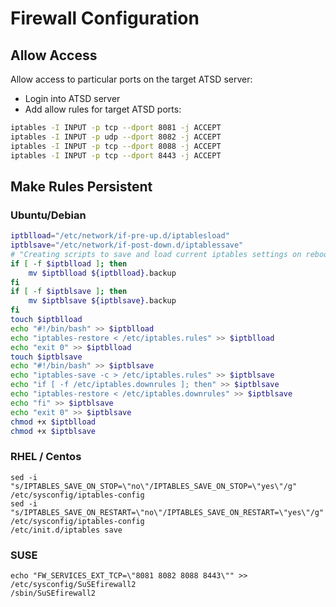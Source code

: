 # Firewall Configuration

## Allow Access

Allow access to particular ports on the target ATSD server:

* Login into ATSD server
* Add allow rules for target ATSD ports:

```sh
iptables -I INPUT -p tcp --dport 8081 -j ACCEPT
iptables -I INPUT -p udp --dport 8082 -j ACCEPT
iptables -I INPUT -p tcp --dport 8088 -j ACCEPT
iptables -I INPUT -p tcp --dport 8443 -j ACCEPT
```

## Make Rules Persistent

### Ubuntu/Debian

```sh
iptblload="/etc/network/if-pre-up.d/iptablesload"
iptblsave="/etc/network/if-post-down.d/iptablessave"
# "Creating scripts to save and load current iptables settings on reboot"
if [ -f $iptblload ]; then
	mv $iptblload ${iptblload}.backup
fi
if [ -f $iptblsave ]; then
	mv $iptblsave ${iptblsave}.backup
fi
touch $iptblload
echo "#!/bin/bash" >> $iptblload
echo "iptables-restore < /etc/iptables.rules" >> $iptblload
echo "exit 0" >> $iptblload
touch $iptblsave
echo "#!/bin/bash" >> $iptblsave
echo "iptables-save -c > /etc/iptables.rules" >> $iptblsave
echo "if [ -f /etc/iptables.downrules ]; then" >> $iptblsave
echo "iptables-restore < /etc/iptables.downrules" >> $iptblsave
echo "fi" >> $iptblsave
echo "exit 0" >> $iptblsave
chmod +x $iptblload
chmod +x $iptblsave
```

### RHEL / Centos

```
sed -i "s/IPTABLES_SAVE_ON_STOP=\"no\"/IPTABLES_SAVE_ON_STOP=\"yes\"/g" /etc/sysconfig/iptables-config
sed -i "s/IPTABLES_SAVE_ON_RESTART=\"no\"/IPTABLES_SAVE_ON_RESTART=\"yes\"/g" /etc/sysconfig/iptables-config
/etc/init.d/iptables save
```
### SUSE

```
echo "FW_SERVICES_EXT_TCP=\"8081 8082 8088 8443\"" >> /etc/sysconfig/SuSEfirewall2
/sbin/SuSEfirewall2
```



